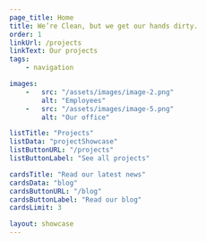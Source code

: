 ```yaml
---
page_title: Home
title: We’re Clean, but we get our hands dirty.
order: 1
linkUrl: /projects
linkText: Our projects
tags: 
    - navigation

images:
    -   src: "/assets/images/image-2.png"
        alt: "Employees"
    -   src: "/assets/images/image-5.png"
        alt: "Our office"

listTitle: "Projects"
listData: "projectShowcase"
listButtonURL: "/projects"
listButtonLabel: "See all projects"

cardsTitle: "Read our latest news"
cardsData: "blog"
cardsButtonURL: "/blog"
cardsButtonLabel: "Read our blog"
cardsLimit: 3

layout: showcase
---
```


